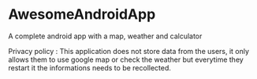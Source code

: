 # AwesomeAndroidApp
A complete android app with a map, weather and calculator

Privacy policy : This application does not store data from the users, it only allows them to use google map or check the weather but everytime they restart it the informations needs to be recollected.

